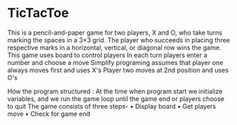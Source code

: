# TicTacToe
This is a pencil-and-paper game for two players, X and O, who take turns marking the spaces in a 3×3 grid. The player who succeeds in placing three respective marks in a horizontal, vertical, or diagonal row wins the game. This game uses board to control players In each turn players enter a number and choose a move Simplify programing assumes that player one always moves first and uses X's Player two moves at 2nd position and uses O's

How the program structured :
At the time when program start we initialize variables, and we run the game loop until the game end or players choose to quit The game consists of three steps-
• Display board                                            • Get players move 
• Check for game end
